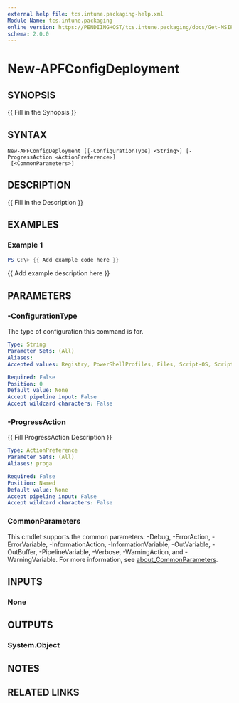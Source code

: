 ```yaml
---
external help file: tcs.intune.packaging-help.xml
Module Name: tcs.intune.packaging
online version: https://PENDIINGHOST/tcs.intune.packaging/docs/Get-MSIProperties.html
schema: 2.0.0
---
```


# New-APFConfigDeployment

## SYNOPSIS
{{ Fill in the Synopsis }}

## SYNTAX

```
New-APFConfigDeployment [[-ConfigurationType] <String>] [-ProgressAction <ActionPreference>]
 [<CommonParameters>]
```

## DESCRIPTION
{{ Fill in the Description }}

## EXAMPLES

### Example 1
```powershell
PS C:\> {{ Add example code here }}
```

{{ Add example description here }}

## PARAMETERS

### -ConfigurationType
The type of configuration this command is for.

```yaml
Type: String
Parameter Sets: (All)
Aliases:
Accepted values: Registry, PowerShellProfiles, Files, Script-OS, Script-App, Script-User, StandAlone-Exe, Standalone-Application, WindowsFeature, Custom

Required: False
Position: 0
Default value: None
Accept pipeline input: False
Accept wildcard characters: False
```

### -ProgressAction
{{ Fill ProgressAction Description }}

```yaml
Type: ActionPreference
Parameter Sets: (All)
Aliases: proga

Required: False
Position: Named
Default value: None
Accept pipeline input: False
Accept wildcard characters: False
```

### CommonParameters
This cmdlet supports the common parameters: -Debug, -ErrorAction, -ErrorVariable, -InformationAction, -InformationVariable, -OutVariable, -OutBuffer, -PipelineVariable, -Verbose, -WarningAction, and -WarningVariable. For more information, see [about_CommonParameters](http://go.microsoft.com/fwlink/?LinkID=113216).

## INPUTS

### None

## OUTPUTS

### System.Object
## NOTES

## RELATED LINKS
